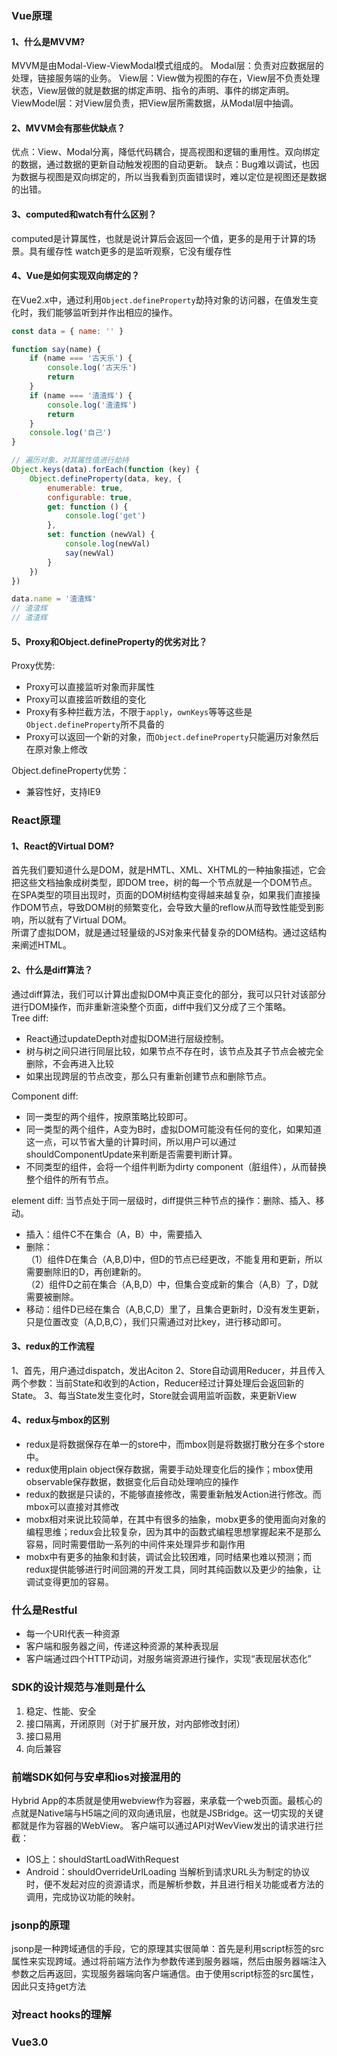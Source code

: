 ### Vue原理
#### 1、什么是MVVM?
MVVM是由Modal-View-ViewModal模式组成的。
Modal层：负责对应数据层的处理，链接服务端的业务。
View层：View做为视图的存在，View层不负责处理状态，View层做的就是数据的绑定声明、指令的声明、事件的绑定声明。
ViewModel层：对View层负责，把View层所需数据，从Modal层中抽调。
#### 2、MVVM会有那些优缺点？
优点：View、Modal分离，降低代码耦合，提高视图和逻辑的重用性。双向绑定的数据，通过数据的更新自动触发视图的自动更新。
缺点：Bug难以调试，也因为数据与视图是双向绑定的，所以当我看到页面错误时，难以定位是视图还是数据的出错。
#### 3、computed和watch有什么区别？
computed是计算属性，也就是说计算后会返回一个值，更多的是用于计算的场景。具有缓存性
watch更多的是监听观察，它没有缓存性
#### 4、Vue是如何实现双向绑定的？
在Vue2.x中，通过利用`Object.defineProperty`劫持对象的访问器，在值发生变化时，我们能够监听到并作出相应的操作。
```js
const data = { name: '' }

function say(name) {
    if (name === '古天乐') {
        console.log('古天乐')
        return
    } 
    if (name === '渣渣辉') {
        console.log('渣渣辉')
        return
    }
    console.log('自己')
}

// 遍历对象，对其属性值进行劫持
Object.keys(data).forEach(function (key) {
    Object.defineProperty(data, key, {
        enumerable: true,
        configurable: true,
        get: function () {
            console.log('get')
        },
        set: function (newVal) {
            console.log(newVal)
            say(newVal)
        }
    })
})

data.name = '渣渣辉'
// 渣渣辉
// 渣渣辉
```
#### 5、Proxy和Object.defineProperty的优劣对比？
Proxy优势:  
* Proxy可以直接监听对象而非属性
* Proxy可以直接监听数组的变化
* Proxy有多种拦截方法，不限于`apply`，`ownKeys`等等这些是`Object.defineProperty`所不具备的
* Proxy可以返回一个新的对象，而`Object.defineProperty`只能遍历对象然后在原对象上修改

Object.defineProperty优势：
* 兼容性好，支持IE9

### React原理
#### 1、React的Virtual DOM?
首先我们要知道什么是DOM，就是HMTL、XML、XHTML的一种抽象描述，它会把这些文档抽象成树类型，即DOM tree，树的每一个节点就是一个DOM节点。  
在SPA类型的项目出现时，页面的DOM树结构变得越来越复杂，如果我们直接操作DOM节点，导致DOM树的频繁变化，会导致大量的reflow从而导致性能受到影响，所以就有了Virtual DOM。  
所谓了虚拟DOM，就是通过轻量级的JS对象来代替复杂的DOM结构。通过这结构来阐述HTML。
#### 2、什么是diff算法？
通过diff算法，我们可以计算出虚拟DOM中真正变化的部分，我可以只针对该部分进行DOM操作，而非重新渲染整个页面，diff中我们又分成了三个策略。  
Tree diff: 
* React通过updateDepth对虚拟DOM进行层级控制。
* 树与树之间只进行同层比较，如果节点不存在时，该节点及其子节点会被完全删除，不会再进入比较
* 如果出现跨层的节点改变，那么只有重新创建节点和删除节点。

Component diff:
* 同一类型的两个组件，按原策略比较即可。
* 同一类型的两个组件，A变为B时，虚拟DOM可能没有任何的变化，如果知道这一点，可以节省大量的计算时间，所以用户可以通过shouldComponentUpdate来判断是否需要判断计算。
* 不同类型的组件，会将一个组件判断为dirty component（脏组件），从而替换整个组件的所有节点。

element diff:
当节点处于同一层级时，diff提供三种节点的操作：删除、插入、移动。
* 插入：组件C不在集合（A，B）中，需要插入
* 删除：  
  （1）组件D在集合（A,B,D)中，但D的节点已经更改，不能复用和更新，所以需要删除旧的D，再创建新的。  
  （2）组件D之前在集合（A,B,D）中，但集合变成新的集合（A,B）了，D就需要被删除。
* 移动：组件D已经在集合（A,B,C,D）里了，且集合更新时，D没有发生更新，只是位置改变（A,D,B,C），我们只需通过对比key，进行移动即可。
#### 3、redux的工作流程
1、首先，用户通过dispatch，发出Aciton
2、Store自动调用Reducer，并且传入两个参数：当前State和收到的Action，Reducer经过计算处理后会返回新的State。
3、每当State发生变化时，Store就会调用监听函数，来更新View
#### 4、redux与mbox的区别
* redux是将数据保存在单一的store中，而mbox则是将数据打散分在多个store中。
* redux使用plain object保存数据，需要手动处理变化后的操作；mbox使用observable保存数据，数据变化后自动处理响应的操作
* redux的数据是只读的，不能够直接修改，需要重新触发Action进行修改。而mbox可以直接对其修改
* mobx相对来说比较简单，在其中有很多的抽象，mobx更多的使用面向对象的编程思维；redux会比较复杂，因为其中的函数式编程思想掌握起来不是那么容易，同时需要借助一系列的中间件来处理异步和副作用
* mobx中有更多的抽象和封装，调试会比较困难，同时结果也难以预测；而redux提供能够进行时间回溯的开发工具，同时其纯函数以及更少的抽象，让调试变得更加的容易。

### 什么是Restful
* 每一个URI代表一种资源
* 客户端和服务器之间，传递这种资源的某种表现层
* 客户端通过四个HTTP动词，对服务端资源进行操作，实现“表现层状态化”

### SDK的设计规范与准则是什么
  1. 稳定、性能、安全
  2. 接口隔离，开闭原则（对于扩展开放，对内部修改封闭）
  3. 接口易用
  4. 向后兼容
### 前端SDK如何与安卓和ios对接混用的
Hybrid App的本质就是使用webview作为容器，来承载一个web页面。最核心的点就是Native端与H5端之间的双向通讯层，也就是JSBridge。这一切实现的关键都就是作为容器的WebView。
客户端可以通过API对WevView发出的请求进行拦截：
* IOS上：shouldStartLoadWithRequest
* Android：shouldOverrideUrlLoading
当解析到请求URL头为制定的协议时，便不发起对应的资源请求，而是解析参数，并且进行相关功能或者方法的调用，完成协议功能的映射。
### jsonp的原理
jsonp是一种跨域通信的手段，它的原理其实很简单：首先是利用script标签的src属性来实现跨域。通过将前端方法作为参数传递到服务器端，然后由服务器端注入参数之后再返回，实现服务器端向客户端通信。由于使用script标签的src属性，因此只支持get方法
### 对react hooks的理解

### Vue3.0

